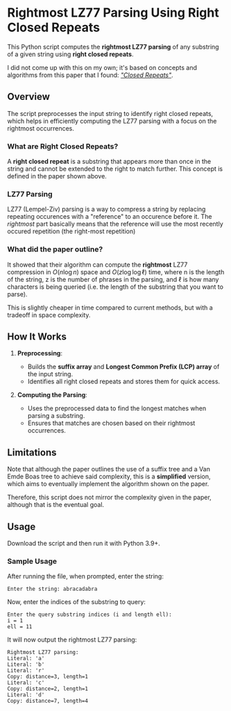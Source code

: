 # Rightmost LZ77 Parsing Using Right Closed Repeats

This Python script computes the **rightmost LZ77 parsing** of any substring of a given string using **right closed repeats**. 

I did not come up with this on my own; it's based on concepts and algorithms from this paper that I found: [_"Closed Repeats"_](https://arxiv.org/abs/2410.00209).

## Overview

The script preprocesses the input string to identify right closed repeats, which helps in efficiently computing the LZ77 parsing with a focus on the rightmost occurrences.

### What are Right Closed Repeats?

A **right closed repeat** is a substring that appears more than once in the string and cannot be extended to the right to match further. This concept is defined in the paper shown above.

### LZ77 Parsing

LZ77 (Lempel-Ziv) parsing is a way to compress a string by replacing repeating occurences with a "reference" to an occurence before it.
The _rightmost_ part basically means that the reference will use the most recently occured repetition (the right-most repetition)

### What did the paper outline?

It showed that their algorithm can compute the **rightmost** LZ77 compression in $O(n\log n)$ space and $O(z\log\log\ell)$ time, where n is the length of the string, z is the number of phrases in the parsing, and $\ell$ is how many characters is being queried (i.e. the length of the substring that you want to parse).

This is slightly cheaper in time compared to current methods, but with a tradeoff in space complexity.

## How It Works

1. **Preprocessing**:
   - Builds the **suffix array** and **Longest Common Prefix (LCP) array** of the input string.
   - Identifies all right closed repeats and stores them for quick access.

2. **Computing the Parsing**:
   - Uses the preprocessed data to find the longest matches when parsing a substring.
   - Ensures that matches are chosen based on their rightmost occurrences.

## Limitations
Note that although the paper outlines the use of a suffix tree and a Van Emde Boas tree to achieve said complexity, this is a **simplified** version, which aims to eventually implement the algorithm shown on the paper.

Therefore, this script does not mirror the complexity given in the paper, although that is the eventual goal.

## Usage
Download the script and then run it with Python 3.9+.

### Sample Usage
After running the file, when prompted, enter the string:
```
Enter the string: abracadabra
```
Now, enter the indices of the substring to query:
```
Enter the query substring indices (i and length ell):
i = 1
ell = 11
```
It will now output the rightmost LZ77 parsing:
```
Rightmost LZ77 parsing:
Literal: 'a'
Literal: 'b'
Literal: 'r'
Copy: distance=3, length=1
Literal: 'c'
Copy: distance=2, length=1
Literal: 'd'
Copy: distance=7, length=4
```
